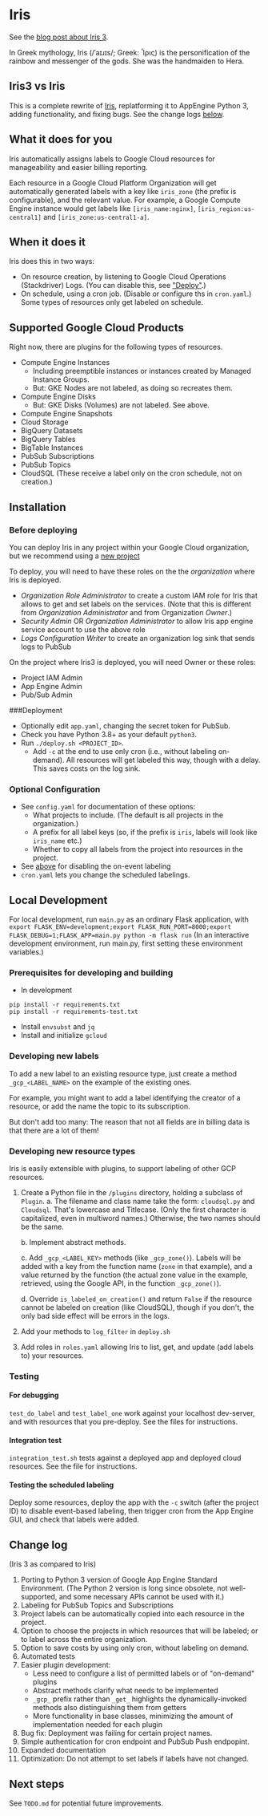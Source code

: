 # Iris
See the [blog post about Iris 3](https://blog.doit-intl.com/iris-3-automatic-labeling-for-cost-control-7451b480ee13?source=friends_link&sk=b934039e5dc35c9d5e377b6a15fb6381).

In Greek mythology, Iris (/ˈaɪɹɪs/; Greek: Ἶρις) is the personification of the rainbow and messenger of the gods. 
She was the handmaiden to Hera.
## Iris3 vs Iris

This is a complete rewrite of [Iris](https://github.com/doitintl/iris), replatforming it to AppEngine Python 3, 
adding functionality, and fixing bugs. See the change logs [below](#change-log).

## What it does for you

Iris automatically assigns labels to Google Cloud resources for manageability and easier billing reporting. 

Each resource in a Google Cloud Platform Organization will get automatically generated labels
with a key like `iris_zone` (the prefix is configurable), and the relevant value.
For example, a Google Compute Engine instance would get labels like
`[iris_name:nginx]`, `[iris_region:us-central1]` and `[iris_zone:us-central1-a]`.

## When it does it
Iris does this in two ways:
* On resource creation, by listening to Google Cloud Operations (Stackdriver) Logs. 
(You can disable this, see ["Deploy"](#deploy).)
* On schedule, using a cron job. (Disable or configure ths in `cron.yaml`.) 
Some types of resources only get labeled on schedule.

## Supported Google Cloud Products

Right now, there are plugins for the following types of resources.
* Compute Engine Instances 
  * Including  preemptible instances or instances created by Managed Instance Groups.
  * But: GKE Nodes are not labeled, as doing so recreates them.
* Compute Engine Disks
  * But: GKE Disks (Volumes) are not labeled. See above.
* Compute Engine Snapshots
* Cloud Storage
* BigQuery Datasets
* BigQuery Tables
* BigTable Instances
* PubSub Subscriptions
* PubSub Topics
* CloudSQL (These receive a label only on the cron schedule, not on creation.)

## Installation
### Before deploying
You can deploy Iris in any project within your Google Cloud organization, but we recommend using a
[new project](https://cloud.google.com/resource-manager/docs/creating-managing-projects#creating_a_project)

To deploy, you will need to have these roles on the the *organization* where Iris is deployed.
* *Organization Role Administrator* to create a custom IAM role for Iris that allows to get and set labels on the services.
   (Note that this is different from *Organization Administrator* and from Organization *Owner*.)
 * *Security Admin* OR *Organization Administrator*  to allow Iris app engine service account to use the above role
 * *Logs Configuration Writer* to create an organization log sink that sends logs to PubSub

On the project where Iris3 is deployed, you will need Owner or these roles:
 * Project IAM Admin
 * App Engine Admin 
 * Pub/Sub Admin


###Deployment
* Optionally edit `app.yaml`, changing the secret token for PubSub.
* Check you have Python 3.8+ as your default `python3`.
* Run `./deploy.sh <PROJECT_ID>`. 
   * Add `-c` at the end to use only cron (i.e., without labeling on-demand). All resources will get
     labeled this way, though with a delay. This saves costs on the log sink.

### Optional Configuration

* See  `config.yaml` for documentation of these options:
  - What projects to include. (The default is all projects in the organization.)
  - A prefix for all label keys (so, if the prefix is `iris`, labels will look like `iris_name` etc.)
  - Whether to copy all labels from the project into resources in the project.
* See [above](#deploy) for disabling the on-event labeling
* `cron.yaml` lets you change the scheduled labelings.

## Local Development
For local development, run `main.py` as an ordinary Flask application, with
`export FLASK_ENV=development;export FLASK_RUN_PORT=8000;export FLASK_DEBUG=1;FLASK_APP=main.py python -m flask run`
(In an interactive development environment, run main.py, first setting these environment variables.)
### Prerequisites for developing and building
* In development
```
pip install -r requirements.txt
pip install -r requirements-test.txt
```
* Install `envsubst` and `jq`
* Install and initialize `gcloud`

### Developing new labels

To add a new label to an existing resource type, just create 
a method `_gcp_<LABEL_NAME>` on the example of the existing ones.

For example, you might want to add a label identifying
the creator of a resource, or add the name the topic to its
subscription.

But don't add too many: The reason that not all
fields are in billing data is that there are a lot of them!

### Developing new resource types

Iris is easily extensible with plugins, to support labeling of other GCP resources. 

1. Create a Python file in the `/plugins` directory, holding a subclass of `Plugin`. 
    a. The filename and class name take the form: `cloudsql.py` and `Cloudsql`.
    That's lowercase and Titlecase. (Only the first character is capitalized, even in multiword names.)
    Otherwise, the two names should be the same.

    b. Implement abstract methods. 
    
    c. Add `_gcp_<LABEL_KEY>` methods (like `_gcp_zone()`). Labels will be 
    added with a key from the function name (`zone` in that example),
    and a value returned by the function (the actual zone value in the example, 
    retrieved, using the Google API, in the function `_gcp_zone()`).

    d. Override `is_labeled_on_creation()` and return `False` if the
    resource cannot be labeled on creation (like CloudSQL), though 
    if you don't, the only bad side effect will be errors in the logs.

2. Add your methods to `log_filter` in `deploy.sh` 
3. Add roles in `roles.yaml` allowing Iris to list, get, and 
update (add labels to) your resources.

### Testing

#### For debugging 
`test_do_label` and `test_label_one` work against your localhost dev-server, and 
with resources that you pre-deploy. See the files for instructions.

####  Integration test
`integration_test.sh` tests against a deployed app and deployed cloud resources.
See the file for instructions.

#### Testing the scheduled labeling
Deploy some resources, deploy the app with the `-c` switch  (after the project ID) 
to disable event-based labeling, then trigger cron from the App Engine GUI, and check that labels were added. 

## Change log 
(Iris 3 as compared to Iris)
1. Porting to Python 3 version of Google App Engine Standard Environment. 
(The Python 2 version is long since obsolete, not well-supported, and some necessary
APIs cannot be used with it.)
1. Labeling for PubSub Topics and Subscriptions
1. Project labels can be automatically copied into each resource in the project.
1. Option to choose the projects in which resources that will be labeled;
or to label across the entire organization.
1. Option to save costs by using only cron, without labeling on demand.
1. Automated tests
1. Easier plugin development: 
    * Less need to configure a list of permitted labels or of "on-demand" plugins
    * Abstract methods clarify what needs to be implemented
    * `_gcp_` prefix rather than `_get_` highlights the dynamically-invoked 
    methods also distinguishing them from getters
    * More functionality in base classes, minimizing the amount of implementation needed
    for each plugin
1. Bug fix: Deployment was failing for certain project names.
1. Simple authentication for cron endpoint and PubSub Push endpopint.
1. Expanded documentation
1. Optimization: Do not attempt to set labels if labels have not changed.

## Next steps
See `TODO.md` for potential future improvements.
